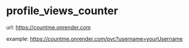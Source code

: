 # profile_views_counter

url: https://countme.onrender.com

example: https://countme.onrender.com/pvc?username=yourUsername
[](http://localhost:3000/pvcb?username=pvc_repo)
